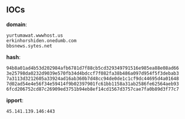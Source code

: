 
## IOCs

__domain__:

```text
yurtumawat.wwwhost.us
erkinhorshiden.onedumb.com
bbsnews.sytes.net
```
__hash__:

```text
94b8a01ad4b53d202984afb6781d7f88cb5cd329349791516e985ea88e08ad66
3e25798da0232d9039e570fb34d4bdccf7f082fa38b486a097d954f5f3debab3
7a3113d3212605a33924ad16ab360b7d48cc94de0de1c1cf9dc44695d4a01648
7d02ad54e4e56f34e59414f9b02397901fc61bb1158a31ab2586fe62564aeb93
6fcd206752cd87c26909ed3751b94eb8ef14cd1567d3757cae7fa0b89d3f77c7
```
__ipport__:

```text
45.141.139.146:443
```